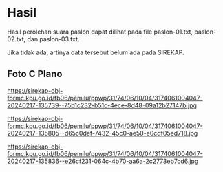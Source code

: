 # Hasil

Hasil perolehan suara paslon dapat dilihat pada file paslon-01.txt, paslon-02.txt, dan paslon-03.txt.

Jika tidak ada, artinya data tersebut belum ada pada SIREKAP.

## Foto C Plano

https://sirekap-obj-formc.kpu.go.id/fb06/pemilu/ppwp/31/74/06/10/04/3174061004047-20240217-135739--75b1c232-b51c-4ece-8d48-09a12b27147b.jpg

https://sirekap-obj-formc.kpu.go.id/fb06/pemilu/ppwp/31/74/06/10/04/3174061004047-20240217-135805--d65c0def-7432-45c0-ae50-e0cdf05ed718.jpg

https://sirekap-obj-formc.kpu.go.id/fb06/pemilu/ppwp/31/74/06/10/04/3174061004047-20240217-135836--e26cf231-064c-4b70-aa6a-2c2773eb7cd6.jpg
